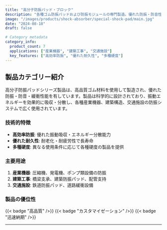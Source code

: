 ```yaml
---
title: "高分子防振パッド・ブロック"
description: "各種ゴム防振パッドおよび防振モジュールの専門製造。優れた防振・防音性能を持ち、産業機器、建築工事、交通施設の防振システムに広く使用されています"
image: "/images/products/shock-absorber/special-shock-pad/main.jpg"
date: "2024-08-18"
draft: false

# Category metadata
category_info:
  product_count: 7
  applications: ["産業機器", "建築工事", "交通施設"]
  key_features: ["高効率防振", "優れた耐久性", "多種硬度"]
---
```


## 製品カテゴリー紹介

高分子防振パッドシリーズ製品は、高品質ゴム材料を使用して製造され、優れた防振・防音・緩衝性能を有しています。製品は科学的に設計されており、振動エネルギーを効果的に吸収・分散し、各種産業機器、建築構造、交通施設の防振システムで広く使用されています。

### 技術的特徴
- **高効率防振**: 優れた振動吸収・エネルギー分散能力
- **優れた耐久性**: 耐老化・耐疲労性で長寿命
- **多種硬度**: 異なる使用条件に応じて各種硬度の製品を提供

### 主要用途
1. **産業機器**: 圧縮機、発電機、ポンプ類設備の防振
2. **建築工事**: 橋梁支承、建築防振パッド、配管支持
3. **交通施設**: 鉄道防振パッド、道路緩衝設備

### 製品の優位性
{{< badge "高品質" />}} {{< badge "カスタマイゼーション" />}} {{< badge "迅速納期" />}}

---

<!-- Hugo will automatically list products in this category below -->